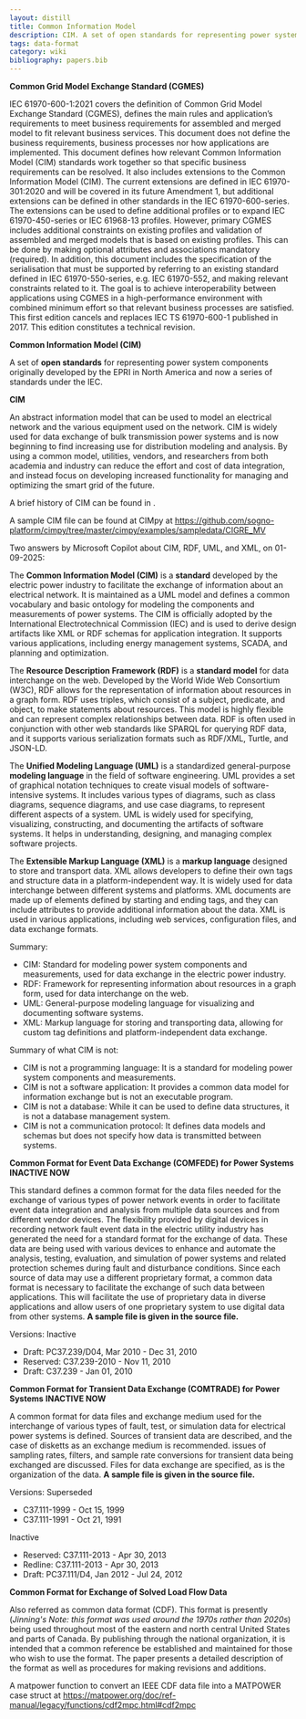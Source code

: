 ```yaml
---
layout: distill
title: Common Information Model
description: CIM. A set of open standards for representing power system components
tags: data-format
category: wiki
bibliography: papers.bib
---
```


**Common Grid Model Exchange Standard (CGMES)** <d-cite key="tc2021iec61970"></d-cite>

IEC 61970-600-1:2021 covers the definition of Common Grid Model Exchange Standard (CGMES), defines the main rules and application’s requirements to meet business requirements for assembled and merged model to fit relevant business services. This document does not define the business requirements, business processes nor how applications are implemented.
This document defines how relevant Common Information Model (CIM) standards work together so that specific business requirements can be resolved.
It also includes extensions to the Common Information Model (CIM).
The current extensions are defined in IEC 61970-301:2020 and will be covered in its future Amendment 1, but additional extensions can be defined in other standards in the IEC 61970-600-series.
The extensions can be used to define additional profiles or to expand IEC 61970-450-series or IEC 61968-13 profiles.
However, primary CGMES includes additional constraints on existing profiles and validation of assembled and merged models that is based on existing profiles.
This can be done by making optional attributes and associations mandatory (required).
In addition, this document includes the specification of the serialisation that must be supported by referring to an existing standard defined in IEC 61970-550-series, e.g. IEC 61970-552, and making relevant constraints related to it.
The goal is to achieve interoperability between applications using CGMES in a high-performance environment with combined minimum effort so that relevant business processes are satisfied.
This first edition cancels and replaces IEC TS 61970-600-1 published in 2017. This edition constitutes a technical revision.

**Common Information Model (CIM)** <d-cite key="epri2021cim"></d-cite>

A set of **open standards** for representing power system components originally developed by the EPRI in North America and now a series of standards under the IEC.

**CIM** <d-cite key="anderson2023cim"></d-cite>

An abstract information model that can be used to model an electrical network and the various equipment used on the network. CIM is widely used for data exchange of bulk transmission power systems and is now beginning to find increasing use for distribution modeling and analysis. By using a common model, utilities, vendors, and researchers from both academia and industry can reduce the effort and cost of data integration, and instead focus on developing increased functionality for managing and optimizing the smart grid of the future.

A brief history of CIM can be found in <d-cite key="wollenberg2015cimhistory"></d-cite>.

A sample CIM file can be found at CIMpy at <https://github.com/sogno-platform/cimpy/tree/master/cimpy/examples/sampledata/CIGRE_MV>

Two answers by Microsoft Copilot about CIM, RDF, UML, and XML, on 01-09-2025:

The **Common Information Model (CIM)** is a **standard** developed by the electric power industry to facilitate the exchange of information about an electrical network. It is maintained as a UML model and defines a common vocabulary and basic ontology for modeling the components and measurements of power systems. The CIM is officially adopted by the International Electrotechnical Commission (IEC) and is used to derive design artifacts like XML or RDF schemas for application integration. It supports various applications, including energy management systems, SCADA, and planning and optimization.

The **Resource Description Framework (RDF)** is a **standard model** for data interchange on the web. Developed by the World Wide Web Consortium (W3C), RDF allows for the representation of information about resources in a graph form. RDF uses triples, which consist of a subject, predicate, and object, to make statements about resources. This model is highly flexible and can represent complex relationships between data. RDF is often used in conjunction with other web standards like SPARQL for querying RDF data, and it supports various serialization formats such as RDF/XML, Turtle, and JSON-LD.

The **Unified Modeling Language (UML)** is a standardized general-purpose **modeling language** in the field of software engineering. UML provides a set of graphical notation techniques to create visual models of software-intensive systems. It includes various types of diagrams, such as class diagrams, sequence diagrams, and use case diagrams, to represent different aspects of a system. UML is widely used for specifying, visualizing, constructing, and documenting the artifacts of software systems. It helps in understanding, designing, and managing complex software projects.

The **Extensible Markup Language (XML)** is a **markup language** designed to store and transport data. XML allows developers to define their own tags and structure data in a platform-independent way. It is widely used for data interchange between different systems and platforms. XML documents are made up of elements defined by starting and ending tags, and they can include attributes to provide additional information about the data. XML is used in various applications, including web services, configuration files, and data exchange formats.

Summary:

- CIM: Standard for modeling power system components and measurements, used for data exchange in the electric power industry.
- RDF: Framework for representing information about resources in a graph form, used for data interchange on the web.
- UML: General-purpose modeling language for visualizing and documenting software systems.
- XML: Markup language for storing and transporting data, allowing for custom tag definitions and platform-independent data exchange.

Summary of what CIM is not:

- CIM is not a programming language: It is a standard for modeling power system components and measurements.
- CIM is not a software application: It provides a common data model for information exchange but is not an executable program.
- CIM is not a database: While it can be used to define data structures, it is not a database management system.
- CIM is not a communication protocol: It defines data models and schemas but does not specify how data is transmitted between systems.

**Common Format for Event Data Exchange (COMFEDE) for Power Systems** <d-cite key="ieee2010comfede"></d-cite> **INACTIVE NOW**

This standard defines a common format for the data files needed for the exchange of various types of power network events in order to facilitate event data integration and analysis from multiple data sources and from different vendor devices.
The flexibility provided by digital devices in recording network fault event data in the electric utility industry has generated the need for a standard format for the exchange of data.
These data are being used with various devices to enhance and automate the analysis, testing, evaluation, and simulation of power systems and related protection schemes during fault and disturbance conditions.
Since each source of data may use a different proprietary format, a common data format is necessary to facilitate the exchange of such data between applications.
This will facilitate the use of proprietary data in diverse applications and allow users of one proprietary system to use digital data from other systems.
**A sample file is given in the source file.**

Versions:
Inactive

- Draft: PC37.239/D04, Mar 2010 - Dec 31, 2010
- Reserved: C37.239-2010 - Nov 11, 2010
- Draft: C37.239 - Jan 01, 2010

**Common Format for Transient Data Exchange (COMTRADE) for Power Systems** <d-cite key="ieee1999comtrade"></d-cite> **INACTIVE NOW**

A common format for data files and exchange medium used for the interchange of various types of fault, test, or simulation data for electrical power systems is defined. Sources of transient data are described, and the case of disketts as an exchange medium is recommended. issues of sampling rates, filters, and sample rate conversions for transient data being exchanged are discussed. Files for data exchange are specified, as is the organization of the data. **A sample file is given in the source file.**

Versions:
Superseded

- C37.111-1999 - Oct 15, 1999
- C37.111-1991 - Oct 21, 1991

Inactive

- Reserved: C37.111-2013 - Apr 30, 2013
- Redline: C37.111-2013 - Apr 30, 2013
- Draft: PC37.111/D4, Jan 2012 - Jul 24, 2012

**Common Format for Exchange of Solved Load Flow Data** <d-cite key="ieee1973loadflow"></d-cite>

Also referred as common data format (CDF).
This format is presently (_Jinning's Note: this format was used around the 1970s rather than 2020s_) being used throughout most of the eastern and north central United States and parts of Canada.
By publishing through the national organization, it is intended that a common reference be established and maintained for those who wish to use the format.
The paper presents a detailed description of the format as well as procedures for making revisions and additions.

A matpower function to convert an IEEE CDF data file into a MATPOWER case struct at <https://matpower.org/doc/ref-manual/legacy/functions/cdf2mpc.html#cdf2mpc>
